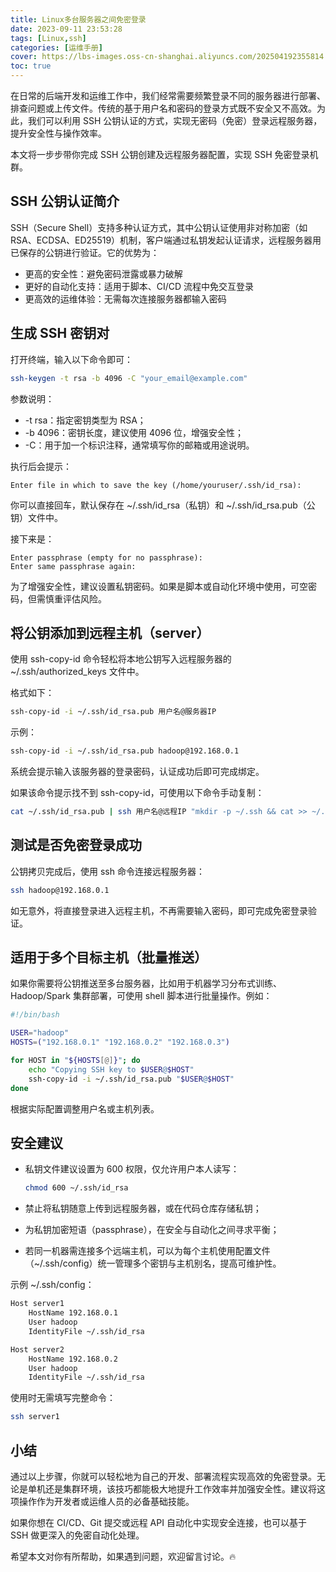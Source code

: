 ```yaml
---
title: Linux多台服务器之间免密登录
date: 2023-09-11 23:53:28
tags: [Linux,ssh]
categories: [运维手册]
cover: https://lbs-images.oss-cn-shanghai.aliyuncs.com/202504192355814.png
toc: true
---
```


在日常的后端开发和运维工作中，我们经常需要频繁登录不同的服务器进行部署、排查问题或上传文件。传统的基于用户名和密码的登录方式既不安全又不高效。为此，我们可以利用 SSH 公钥认证的方式，实现无密码（免密）登录远程服务器，提升安全性与操作效率。

本文将一步步带你完成 SSH 公钥创建及远程服务器配置，实现 SSH 免密登录机群。

<!-- more -->

SSH 公钥认证简介
---

SSH（Secure Shell）支持多种认证方式，其中公钥认证使用非对称加密（如 RSA、ECDSA、ED25519）机制，客户端通过私钥发起认证请求，远程服务器用已保存的公钥进行验证。它的优势为：

- 更高的安全性：避免密码泄露或暴力破解
- 更好的自动化支持：适用于脚本、CI/CD 流程中免交互登录
- 更高效的运维体验：无需每次连接服务器都输入密码

生成 SSH 密钥对
---

打开终端，输入以下命令即可：

```bash
ssh-keygen -t rsa -b 4096 -C "your_email@example.com"
```

参数说明：

- -t rsa：指定密钥类型为 RSA；
- -b 4096：密钥长度，建议使用 4096 位，增强安全性；
- -C：用于加一个标识注释，通常填写你的邮箱或用途说明。

执行后会提示：

```
Enter file in which to save the key (/home/youruser/.ssh/id_rsa):
```

你可以直接回车，默认保存在 ~/.ssh/id_rsa（私钥）和 ~/.ssh/id_rsa.pub（公钥）文件中。

接下来是：

```
Enter passphrase (empty for no passphrase): 
Enter same passphrase again:
```

为了增强安全性，建议设置私钥密码。如果是脚本或自动化环境中使用，可空密码，但需慎重评估风险。

将公钥添加到远程主机（server）
---

使用 ssh-copy-id 命令轻松将本地公钥写入远程服务器的 ~/.ssh/authorized_keys 文件中。

格式如下：

```bash
ssh-copy-id -i ~/.ssh/id_rsa.pub 用户名@服务器IP
```

示例：

```bash
ssh-copy-id -i ~/.ssh/id_rsa.pub hadoop@192.168.0.1
```

系统会提示输入该服务器的登录密码，认证成功后即可完成绑定。

如果该命令提示找不到 ssh-copy-id，可使用以下命令手动复制：

```bash
cat ~/.ssh/id_rsa.pub | ssh 用户名@远程IP "mkdir -p ~/.ssh && cat >> ~/.ssh/authorized_keys && chmod 600 ~/.ssh/authorized_keys"
```

测试是否免密登录成功
---

公钥拷贝完成后，使用 ssh 命令连接远程服务器：

```bash
ssh hadoop@192.168.0.1
```

如无意外，将直接登录进入远程主机，不再需要输入密码，即可完成免密登录验证。

适用于多个目标主机（批量推送）
---

如果你需要将公钥推送至多台服务器，比如用于机器学习分布式训练、Hadoop/Spark 集群部署，可使用 shell 脚本进行批量操作。例如：

```bash
#!/bin/bash

USER="hadoop"
HOSTS=("192.168.0.1" "192.168.0.2" "192.168.0.3")

for HOST in "${HOSTS[@]}"; do
    echo "Copying SSH key to $USER@$HOST"
    ssh-copy-id -i ~/.ssh/id_rsa.pub "$USER@$HOST"
done
```

根据实际配置调整用户名或主机列表。

安全建议
---

- 私钥文件建议设置为 600 权限，仅允许用户本人读写：

  ```bash
  chmod 600 ~/.ssh/id_rsa
  ```

- 禁止将私钥随意上传到远程服务器，或在代码仓库存储私钥；
- 为私钥加密短语（passphrase），在安全与自动化之间寻求平衡；
- 若同一机器需连接多个远端主机，可以为每个主机使用配置文件（~/.ssh/config）统一管理多个密钥与主机别名，提高可维护性。

示例 ~/.ssh/config：

```bash
Host server1
    HostName 192.168.0.1
    User hadoop
    IdentityFile ~/.ssh/id_rsa

Host server2
    HostName 192.168.0.2
    User hadoop
    IdentityFile ~/.ssh/id_rsa
```

使用时无需填写完整命令：

```bash
ssh server1
```

小结
---

通过以上步骤，你就可以轻松地为自己的开发、部署流程实现高效的免密登录。无论是单机还是集群环境，该技巧都能极大地提升工作效率并加强安全性。建议将这项操作作为开发者或运维人员的必备基础技能。

如果你想在 CI/CD、Git 提交或远程 API 自动化中实现安全连接，也可以基于 SSH 做更深入的免密自动化处理。

希望本文对你有所帮助，如果遇到问题，欢迎留言讨论。🔥